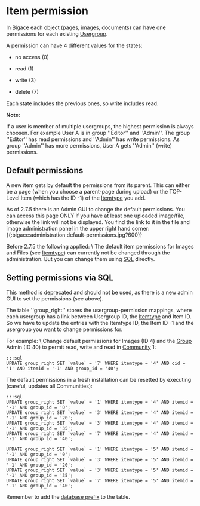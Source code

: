 # Item permission

In Bigace each object (pages, images, documents) can have one permissions for each existing [Usergroup](groupadmin).  

A permission can have 4 different values for the states:

*  no access (0)

*  read (1)

*  write (3)

*  delete (7)

Each state includes the previous ones, so write includes read.

**Note:**

If a user is member of multiple usergroups, the highest permission is always choosen. For example User A is in group ''Editor'' and ''Admin''. The group ''Editor'' has read permissions and ''Admin'' has write permissions. As group ''Admin'' has more permissions, User A gets ''Admin'' (write) permissions.

## Default permissions

A new item gets by default the permissions from its parent. This can either be a page (when you choose a parent-page during upload) or the TOP-Level Item (which has the ID -1) of the [Itemtype](Itemtype) you add.

As of 2.7.5 there is an Admin GUI to change the default permissions. You can access this page ONLY if you have at least one uploaded image/file, otherwise the link will not be displayed. You find the link to it in the file and image administration panel in the upper right hand corner:
{{:bigace:administration:default-permissions.jpg?600}}

Before 2.7.5 the following applied: \\
The default item permissions for Images and Files (see [Itemtype](Itemtype)) can currently not be changed through the administration. But you can change them using [SQL](database) directly.  


## Setting permissions via SQL

This method is deprecated and should not be used, as there is a new admin GUI to set the permissions (see above).

The table ''group_right'' stores the usergroup-permission mappings, where each usergroup has a link between Usergroup ID, the [Itemtype](Itemtype) and Item ID. 
So we have to update the entries with the Itemtype ID, the Item ID -1 and the usergroup you want to change permissions for.

For example: \\
Change default permissions for Images (ID 4) and the [Group](groupadmin) Admin (ID 40) to permit read, write and read in [Community](Community) 1:

	:::sql
	UPDATE group_right SET `value` = '7' WHERE itemtype = '4' AND cid = '1' AND itemid = '-1' AND group_id = '40';


The default permissions in a fresh installation can be resetted by executing (careful, updates all Communities):

	:::sql
	UPDATE group_right SET `value` = '1' WHERE itemtype = '4' AND itemid = '-1' AND group_id = '0';
	UPDATE group_right SET `value` = '3' WHERE itemtype = '4' AND itemid = '-1' AND group_id = '20';
	UPDATE group_right SET `value` = '3' WHERE itemtype = '4' AND itemid = '-1' AND group_id = '35';
	UPDATE group_right SET `value` = '7' WHERE itemtype = '4' AND itemid = '-1' AND group_id = '40';
	
	UPDATE group_right SET `value` = '1' WHERE itemtype = '5' AND itemid = '-1' AND group_id = '0';
	UPDATE group_right SET `value` = '3' WHERE itemtype = '5' AND itemid = '-1' AND group_id = '20';
	UPDATE group_right SET `value` = '3' WHERE itemtype = '5' AND itemid = '-1' AND group_id = '35';
	UPDATE group_right SET `value` = '7' WHERE itemtype = '5' AND itemid = '-1' AND group_id = '40';


Remember to add the [database prefix](bigace/manual/database) to the table.
